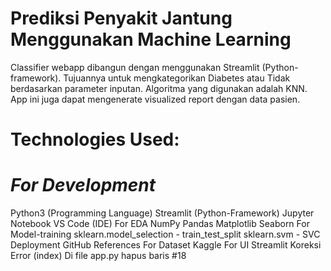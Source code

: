 # Prediksi Penyakit Jantung Menggunakan Machine Learning
Classifier webapp dibangun dengan menggunakan Streamlit (Python-framework). Tujuannya untuk mengkategorikan Diabetes atau Tidak berdasarkan parameter inputan. Algoritma yang digunakan adalah KNN. App ini juga dapat mengenerate visualized report dengan data pasien.

# Technologies Used:
# *For Development*
Python3 (Programming Language)
Streamlit (Python-Framework)
Jupyter Notebook
VS Code (IDE)
For EDA
NumPy
Pandas
Matplotlib
Seaborn
For Model-training
sklearn.model_selection - train_test_split
sklearn.svm - SVC
Deployment
GitHub
References
For Dataset Kaggle
For UI Streamlit
Koreksi
Error (index) Di file app.py hapus baris #18
